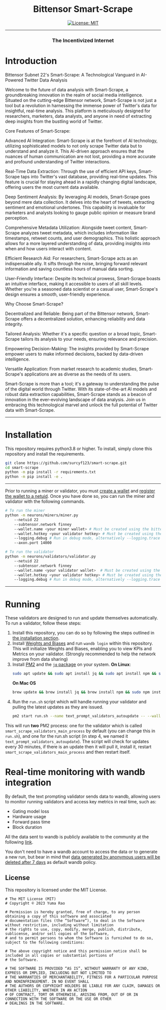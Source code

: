 
<div align="center">

# **Bittensor Smart-Scrape** <!-- omit in toc -->
<!-- [![Discord Chat](https://img.shields.io/discord/308323056592486420.svg)](https://discord.gg/bittensor) -->
[![License: MIT](https://img.shields.io/badge/License-MIT-yellow.svg)](https://opensource.org/licenses/MIT) 

---

### The Incentivized Internet <!-- omit in toc -->

<!-- [Discord](https://discord.gg/bittensor) • [Network](https://taostats.io/) • [Research](https://bittensor.com/whitepaper) -->

</div>


# Introduction

Bittensor Subnet 22's Smart-Scrape: A Technological Vanguard in AI-Powered Twitter Data Analysis

Welcome to the future of data analysis with Smart-Scrape, a groundbreaking innovation in the realm of social media intelligence. Situated on the cutting-edge Bittensor network, Smart-Scrape is not just a tool but a revolution in harnessing the immense power of Twitter's data for insightful, real-time analysis. This platform is meticulously designed for researchers, marketers, data analysts, and anyone in need of extracting deep insights from the bustling world of Twitter.

Core Features of Smart-Scrape:

Advanced AI Integration: Smart-Scrape is at the forefront of AI technology, utilizing sophisticated models to not only scrape Twitter data but to understand and analyze it. This AI-driven approach ensures that the nuances of human communication are not lost, providing a more accurate and profound understanding of Twitter interactions.

Real-Time Data Extraction: Through the use of efficient API keys, Smart-Scrape taps into Twitter's vast database, providing real-time updates. This feature is crucial for staying ahead in a rapidly changing digital landscape, offering users the most current data available.

Deep Sentiment Analysis: By leveraging AI models, Smart-Scrape goes beyond mere data collection. It delves into the heart of tweets, extracting sentiment and emotional undertones. This capability is invaluable for marketers and analysts looking to gauge public opinion or measure brand perception.

Comprehensive Metadata Utilization: Alongside tweet content, Smart-Scrape analyzes tweet metadata, which includes information like timestamps, retweet counts, and user demographics. This holistic approach allows for a more layered understanding of data, providing insights into when and how users interact with content.

Efficient Research Aid: For researchers, Smart-Scrape acts as an indispensable ally. It sifts through the noise, bringing forward relevant information and saving countless hours of manual data sorting.

User-Friendly Interface: Despite its technical prowess, Smart-Scrape boasts an intuitive interface, making it accessible to users of all skill levels. Whether you're a seasoned data scientist or a casual user, Smart-Scrape's design ensures a smooth, user-friendly experience.

Why Choose Smart-Scrape?

Decentralized and Reliable: Being part of the Bittensor network, Smart-Scrape offers a decentralized solution, enhancing reliability and data integrity.

Tailored Analysis: Whether it's a specific question or a broad topic, Smart-Scrape tailors its analysis to your needs, ensuring relevance and precision.

Empowering Decision-Making: The insights provided by Smart-Scrape empower users to make informed decisions, backed by data-driven intelligence.

Versatile Application: From market research to academic studies, Smart-Scrape's applications are as diverse as the needs of its users.

Smart-Scrape is more than a tool; it's a gateway to understanding the pulse of the digital world through Twitter. With its state-of-the-art AI models and robust data extraction capabilities, Smart-Scrape stands as a beacon of innovation in the ever-evolving landscape of data analysis. Join us in embracing this technological marvel and unlock the full potential of Twitter data with Smart-Scrape.

</div>

---

# Installation
This repository requires python3.8 or higher. To install, simply clone this repository and install the requirements.
```bash
git clone https://github.com/surcyf123/smart-scrape.git
cd smart-scrape
python -m pip install -r requirements.txt
python -m pip install -e .
```

</div>

---

Prior to running a miner or validator, you must [create a wallet](https://github.com/opentensor/docs/blob/main/reference/btcli.md) and [register the wallet to a netuid](https://github.com/opentensor/docs/blob/main/subnetworks/registration.md). Once you have done so, you can run the miner and validator with the following commands.
```bash
# To run the miner
python -m neurons/miners/miner.py 
    --netuid 22
    --subtensor.network finney
    --wallet.name <your miner wallet> # Must be created using the bittensor-cli
    --wallet.hotkey <your validator hotkey> # Must be created using the bittensor-cli
    --logging.debug # Run in debug mode, alternatively --logging.trace for trace mode
    --axon.port 14000

# To run the validator
python -m neurons/validators/validator.py
    --netuid 22
    --subtensor.network finney
    --wallet.name <your validator wallet>  # Must be created using the bittensor-cli
    --wallet.hotkey <your validator hotkey> # Must be created using the bittensor-cli
    --logging.debug # Run in debug mode, alternatively --logging.trace for trace mode
```

</div>

---


# Running

These validators are designed to run and update themselves automatically. To run a validator, follow these steps:

1. Install this repository, you can do so by following the steps outlined in [the installation section](#installation).
2. Install [Weights and Biases](https://docs.wandb.ai/quickstart) and run `wandb login` within this repository. This will initialize Weights and Biases, enabling you to view KPIs and Metrics on your validator. (Strongly recommended to help the network improve from data sharing)
3. Install [PM2](https://pm2.io/docs/runtime/guide/installation/) and the [`jq` package](https://jqlang.github.io/jq/) on your system.
   **On Linux**:
   ```bash
   sudo apt update && sudo apt install jq && sudo apt install npm && sudo npm install pm2 -g && pm2 update
   ``` 
   **On Mac OS**
   ```bash
   brew update && brew install jq && brew install npm && sudo npm install pm2 -g && pm2 update
   ```
4. Run the `run.sh` script which will handle running your validator and pulling the latest updates as they are issued. 
   ```bash
   pm2 start run.sh --name text_prompt_validators_autoupdate -- --wallet.name <your-wallet-name> --wallet.hotkey <your-wallet-hot-key>
   ```

This will run **two** PM2 process: one for the validator which is called `smart_scrape_validators_main_process` by default (you can change this in `run.sh`), and one for the run.sh script (in step 4, we named it `text_prompt_validators_autoupdate`). The script will check for updates every 30 minutes, if there is an update then it will pull it, install it, restart `smart_scrape_validators_main_process` and then restart itself.


# Real-time monitoring with wandb integration
By default, the text prompting validator sends data to wandb, allowing users to monitor running validators and access key metrics in real time, such as:
- Gating model loss
- Hardware usage
- Forward pass time
- Block duration

All the data sent to wandb is publicly available to the community at the following [link](https://wandb.ai/opentensor-dev/openvalidators).

You don't need to have a wandb account to access the data or to generate a new run,
but bear in mind that
[data generated by anonymous users will be deleted after 7 days](https://docs.wandb.ai/guides/app/features/anon#:~:text=If%20there's%20no%20account%2C%20we,be%20available%20for%207%20days)
as default wandb policy.

## License
This repository is licensed under the MIT License.
```text
# The MIT License (MIT)
# Copyright © 2023 Yuma Rao

# Permission is hereby granted, free of charge, to any person obtaining a copy of this software and associated
# documentation files (the “Software”), to deal in the Software without restriction, including without limitation
# the rights to use, copy, modify, merge, publish, distribute, sublicense, and/or sell copies of the Software,
# and to permit persons to whom the Software is furnished to do so, subject to the following conditions:

# The above copyright notice and this permission notice shall be included in all copies or substantial portions of
# the Software.

# THE SOFTWARE IS PROVIDED “AS IS”, WITHOUT WARRANTY OF ANY KIND, EXPRESS OR IMPLIED, INCLUDING BUT NOT LIMITED TO
# THE WARRANTIES OF MERCHANTABILITY, FITNESS FOR A PARTICULAR PURPOSE AND NONINFRINGEMENT. IN NO EVENT SHALL
# THE AUTHORS OR COPYRIGHT HOLDERS BE LIABLE FOR ANY CLAIM, DAMAGES OR OTHER LIABILITY, WHETHER IN AN ACTION
# OF CONTRACT, TORT OR OTHERWISE, ARISING FROM, OUT OF OR IN CONNECTION WITH THE SOFTWARE OR THE USE OR OTHER
# DEALINGS IN THE SOFTWARE.
```
